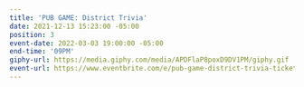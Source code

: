 ```yaml
---
title: 'PUB GAME: District Trivia'
date: 2021-12-13 15:23:00 -05:00
position: 3
event-date: 2022-03-03 19:00:00 -05:00
end-time: '09PM'
giphy-url: https://media.giphy.com/media/APDFlaP8poxD9DV1PM/giphy.gif
event-url: https://www.eventbrite.com/e/pub-game-district-trivia-tickets-265147091087
---
```


